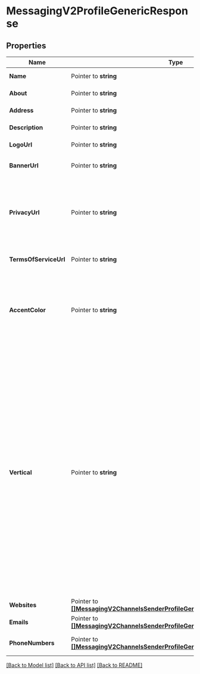 # MessagingV2ProfileGenericResponse

## Properties

Name | Type | Description | Notes
------------ | ------------- | ------------- | -------------
**Name** | Pointer to **string** | The name of the sender. |
**About** | Pointer to **string** | The about text of the sender. |
**Address** | Pointer to **string** | The address of the sender. |
**Description** | Pointer to **string** | The description of the sender. |
**LogoUrl** | Pointer to **string** | The logo URL of the sender. |
**BannerUrl** | Pointer to **string** | The banner URL of the sender. |
**PrivacyUrl** | Pointer to **string** | The privacy URL of the sender. Publicly accessible URI associated with the Sender, must use the HTTP or HTTPS protocol  |
**TermsOfServiceUrl** | Pointer to **string** | The terms of service URL of the sender. |
**AccentColor** | Pointer to **string** | string - Color theme of the Sender (required, in hex format, need to be a minimum 4.5:1 contrast ratio relative to white)  |
**Vertical** | Pointer to **string** | The vertical of the sender. Allowed values are: - \"Automotive\" - \"Beauty, Spa and Salon\" - \"Clothing and Apparel\" - \"Education\" - \"Entertainment\" - \"Event Planning and Service\" - \"Finance and Banking\" - \"Food and Grocery\" - \"Public Service\" - \"Hotel and Lodging\" - \"Medical and Health\" - \"Non-profit\" - \"Professional Services\" - \"Shopping and Retail\" - \"Travel and Transportation\" - \"Restaurant\" - \"Other\"  |
**Websites** | Pointer to [**[]MessagingV2ChannelsSenderProfileGenericResponseWebsites**](MessagingV2ChannelsSenderProfileGenericResponseWebsites.md) | The websites of the sender. |
**Emails** | Pointer to [**[]MessagingV2ChannelsSenderProfileGenericResponseEmails**](MessagingV2ChannelsSenderProfileGenericResponseEmails.md) | The emails of the sender. |
**PhoneNumbers** | Pointer to [**[]MessagingV2ChannelsSenderProfileGenericResponsePhoneNumbers**](MessagingV2ChannelsSenderProfileGenericResponsePhoneNumbers.md) | The phone numbers of the sender. |

[[Back to Model list]](../README.md#documentation-for-models) [[Back to API list]](../README.md#documentation-for-api-endpoints) [[Back to README]](../README.md)


